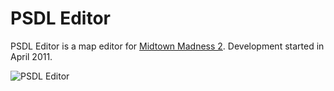 PSDL Editor
===========

PSDL Editor is a map editor for [Midtown Madness 2][1]. Development started in April 2011.

![PSDL Editor](https://cloud.githubusercontent.com/assets/825337/4142875/228a630c-33c0-11e4-9a50-78b3a1add515.jpg)

[1]: http://en.wikipedia.org/wiki/Midtown_Madness_2
